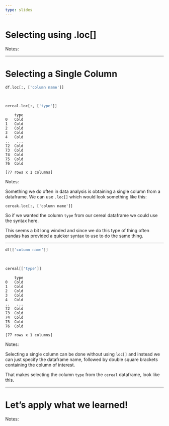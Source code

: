 ```yaml
---
type: slides
---
```


# Selecting using .loc\[\]

Notes: <br>

---

# Selecting a Single Column

``` python
df.loc[:, ['column name']]
```

<br>

``` python
cereal.loc[:, ['type']]
```

```out
    type
0   Cold
1   Cold
2   Cold
3   Cold
4   Cold
..   ...
72  Cold
73  Cold
74  Cold
75  Cold
76  Cold

[77 rows x 1 columns]
```

Notes:

Something we do often in data analysis is obtaining a single column from
a dataframe. We can use `.loc[]` which would look something like this:

`cereak.loc[:, ['column name']]`

So if we wanted the column `type` from our cereal dataframe we could use
the syntax here.

This seems a bit long winded and since we do this type of thing often
pandas has provided a quicker syntax to use to do the same thing.

---

``` python
df[['column name']]
```

<br>

``` python
cereal[['type']]
```

```out
    type
0   Cold
1   Cold
2   Cold
3   Cold
4   Cold
..   ...
72  Cold
73  Cold
74  Cold
75  Cold
76  Cold

[77 rows x 1 columns]
```

Notes:

Selecting a single column can be done without using `loc[]` and instead
we can just specify the dataframe name, followed by double square
brackets containing the column of interest.

That makes selecting the column `type` from the `cereal` dataframe, look
like this.

---

# Let’s apply what we learned\!

Notes: <br>
